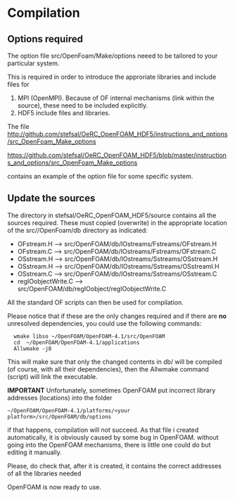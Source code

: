 # Compilation

## Options required

The option file src/OpenFoam/Make/options neeed to be tailored to your particular system.

This is required in order to introduce the approriate libraries and include files for

1. MPI (OpenMPI). Because of OF internal mechanisms (link within the source), these need to be included explicitly.
1. HDF5 include files and libraries.


The file  
http://github.com/stefsal/OeRC_OpenFOAM_HDF5/instructions_and_options/src_OpenFoam_Make_options  

https://github.com/stefsal/OeRC_OpenFOAM_HDF5/blob/master/instructions_and_options/src_OpenFoam_Make_options

contains an example of the option file for some specific system.


## Update the sources

The directory in stefsal/OeRC_OpenFOAM_HDF5/source contains all the sources required.  These must copied (overwrite) in the appropriate location of the src//OpenFoam/db directory as indicated:

* OFstream.H  -->   src/OpenFOAM/db/IOstreams/Fstreams/OFstream.H
* OFstream.C  -->   src/OpenFOAM/db/IOstreams/Fstreams/OFstream.C
* OSstream.H  -->   src/OpenFOAM/db/IOstreams/Sstreams/OSstream.H
* OSstream.H  -->   src/OpenFOAM/db/IOstreams/Sstreams/OSstreamI.H
* OSstream.C  -->   src/OpenFOAM/db/IOstreams/Sstreams/OSstream.C
* regIOobjectWrite.C  -->   src/OpenFOAM/db/regIOobject/regIOobjectWrite.C

All the standard OF scripts can then be used for compilation. 

Please notice that if these are the only changes required and if there are **no** unresolved dependencies, you could use the following commands:

```
  wmake libso ~/OpenFOAM/OpenFOAM-4.1/src/OpenFOAM
  cd  ~/OpenFOAM/OpenFOAM-4.1/applications
  Allwmake -j8
```

This will make sure that only the changed contents in db/ will be compiled (of course, with all their dependencies), then the Allwmake command (script) will link the executable.

**IMPORTANT**
Unfortunately, sometimes OpenFOAM put incorrect library addresses (locations) into the folder 

```
~/OpenFOAM/OpenFOAM-4.1/platforms/<your platform>/src/OpenFOAM/db/options
```

if that happens, compilation will not succeed.  As that file i created automatically, it is obviously caused by some bug in OpenFOAM.  without going into the OpenFOAM mechanisms, there is little one could do but editing it manually.

Please, do check that, after it is created, it contains the correct addresses of all the libraries 
needed


OpenFOAM is now ready to use.